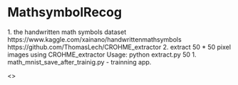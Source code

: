 # MathsymbolRecog
<pre-setting>
1. the handwritten math symbols dataset
    https://www.kaggle.com/xainano/handwrittenmathsymbols
    https://github.com/ThomasLech/CROHME_extractor
2. extract 50 * 50 pixel images using CROHME_extractor
    Usage: python extract.py 50
    
<Program Desc.>
1. math_mnist_save_after_trainig.py
    - trainning app.
    
<<scheduled to add contents.....>>